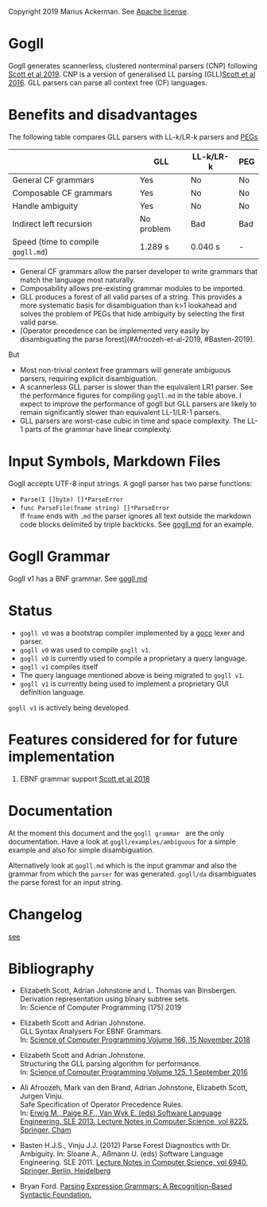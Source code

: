 [](https://travis-ci.org/goccmack/gogll.svg?branch=master)

Copyright 2019 Marius Ackerman. See [Apache license](LICENSE).

# Gogll
Gogll generates scannerless, clustered nonterminal parsers (CNP) following [Scott et al 2019](#Scott-et-al-2019). CNP is a version of generalised LL parsing (GLL)[Scott et al 2016](Scott-et-al-2016). GLL parsers can parse all context free (CF) languages.

# Benefits and disadvantages
The following table compares GLL parsers with LL-k/LR-k parsers and [PEGs](#Ford-2004)

|| GLL | LL-k/LR-k  | PEG
|---|---|---|---|
General CF grammars | Yes | No | No
Composable CF grammars | Yes | No | No
Handle ambiguity | Yes | No | No
Indirect left recursion | No problem | Bad | Bad
Speed (time to compile `gogll.md`) | 1.289 s | 0.040 s | -

* General CF grammars allow the parser developer to write grammars that match the language most naturally.
* Composability allows pre-existing grammar modules to be imported.
* GLL produces a forest of all valid parses of a string. This provides a more systematic basis for disambiguation than k>1 lookahead and solves the problem of PEGs that hide ambiguity by selecting the first valid parse.
* [Operator precedence can be implemented very easily by disambiguating the parse forest](#Afroozeh-et-al-2019, #Basten-2019).

But

* Most non-trivial context free grammars will generate ambiguous parsers, requiring explicit disambiguation.
* A scannerless GLL parser is slower than the equivalent LR1 parser. See the performance figures for compiling `gogll.md` in the table above. I expect to improve the performance of gogll but GLL parsers are likely to remain significantly slower than equivalent LL-1/LR-1 parsers.
* GLL parsers are worst-case cubic in time and space complexity. The LL-1 parts of the grammar have linear complexity.


# Input Symbols, Markdown Files
Gogll accepts UTF-8 input strings. 
A gogll parser has two parse functions: 
* `Parse(I []byte) []*ParseError`
* `func ParseFile(fname string) []*ParseError`   
If `fname` ends with `.md` the parser ignores all text outside the markdown code blocks delimited by triple backticks. See [gogll.md](gogll.md) for an example.

# Gogll Grammar
Gogll v1 has a BNF grammar. See [gogll.md](gogll.md)


# Status
* `gogll v0` was a bootstrap compiler implemented by a [gocc](https://github.com/goccmack/gocc) lexer and parser.
* `gogll v0` was used to compile `gogll v1`.
* `gogll v0` is currently used to compile a proprietary a query language.
* `gogll v1` compiles itself
* The query language mentioned above is being migrated to `gogll v1`.
* `gogll v1` is currently being used to implement a proprietary GUI definition language.

`gogll v1` is actively being developed.

# Features considered for for future implementation
1. EBNF grammar support [Scott et al 2018](#Scott-et-al-2018)

# Documentation
At the moment this document and the `gogll grammar ` are the only documentation. Have a look at 
`gogll/examples/ambiguous` for a simple example and also for simple disambiguation.

Alternatively look at `gogll.md` which is the input grammar and also the grammar
from which the `parser` for was generated. `gogll/da` disambiguates the parse forest for an input string.

# Changelog
[see](ChangeLog.md)

# Bibliography
<a name="Scott-et-al-2019"></a>
* Elizabeth Scott, Adrian Johnstone and L. Thomas van Binsbergen.  
Derivation representation using binary subtree sets.  
In: Science of Computer Programming (175) 2019

<a name="Scott-et-al-2018"></a>
* Elizabeth Scott and Adrian Johnstone.   
GLL Syntax Analysers For EBNF Grammars.   
In: [Science of Computer Programming
Volume 166, 15 November 2018](https://pure.royalholloway.ac.uk/portal/en/publications/gll-syntax-analysers-for-ebnf-grammars(58d1ec5e-28df-486a-879e-36d58a9f8abf).html)

<a name="Scott-et-al-2016"></a>
* Elizabeth Scott and Adrian Johnstone.   
Structuring the GLL parsing algorithm for performance.   
In: [Science of Computer Programming
Volume 125, 1 September 2016](https://pure.royalholloway.ac.uk/portal/en/publications/structuring-the-gll-parsing-algorithm-for-performance(a95fc020-9918-4f17-a87a-845e2aee12b8).html)

<a name="Afroozeh-et-al-2013"></a>
* Ali Afroozeh, Mark van den Brand, Adrian Johnstone, Elizabeth Scott, Jurgen Vinju.   
Safe Specification of Operator Precedence Rules.   
In: [Erwig M., Paige R.F., Van Wyk E. (eds) Software Language Engineering. SLE 2013. Lecture Notes in Computer Science, vol 8225. Springer, Cham](https://pure.royalholloway.ac.uk/portal/en/publications/safe-specification-of-operator-precedence-rules(0287d70e-92b8-4204-aafb-15a81de84968).html)

<a name="Basten-2019"></a>
* Basten H.J.S., Vinju J.J. (2012) Parse Forest Diagnostics with Dr. Ambiguity. In: Sloane A., Aßmann U. (eds) Software Language Engineering. SLE 2011. [Lecture Notes in Computer Science, vol 6940. Springer, Berlin, Heidelberg](https://homepages.cwi.nl/~jurgenv/papers/SLE2011-2.pdf)

<a name="Ford-2004"></a>
* Bryan Ford. [Parsing Expression Grammars: A Recognition-Based Syntactic Foundation.](https://bford.info/pub/lang/peg.pdf)
